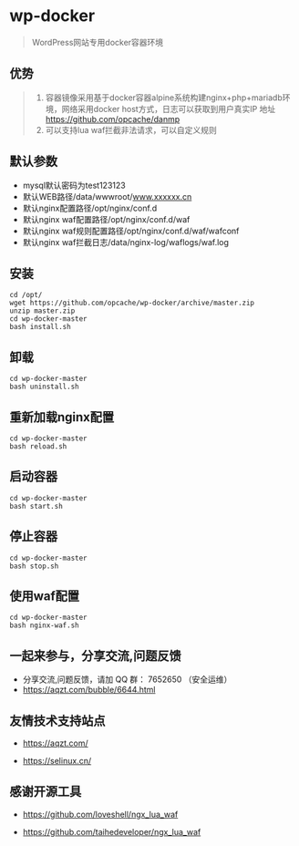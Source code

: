 # wp-docker
> WordPress网站专用docker容器环境

## 优势
> 1. 容器镜像采用基于docker容器alpine系统构建nginx+php+mariadb环境，网络采用docker host方式，日志可以获取到用户真实IP
>    地址   https://github.com/opcache/danmp
> 2. 可以支持lua waf拦截非法请求，可以自定义规则

## 默认参数
- mysql默认密码为test123123
- 默认WEB路径/data/wwwroot/www.xxxxxx.cn
- 默认nginx配置路径/opt/nginx/conf.d
- 默认nginx waf配置路径/opt/nginx/conf.d/waf
- 默认nginx waf规则配置路径/opt/nginx/conf.d/waf/wafconf
- 默认nginx waf拦截日志/data/nginx-log/waflogs/waf.log

## 安装
```
cd /opt/
wget https://github.com/opcache/wp-docker/archive/master.zip
unzip master.zip
cd wp-docker-master
bash install.sh
```

## 卸载
```
cd wp-docker-master
bash uninstall.sh
```

## 重新加载nginx配置
```
cd wp-docker-master
bash reload.sh
```

## 启动容器
```
cd wp-docker-master
bash start.sh
```

## 停止容器
```
cd wp-docker-master
bash stop.sh
```

## 使用waf配置
```
cd wp-docker-master
bash nginx-waf.sh
```

## 一起来参与，分享交流,问题反馈
- 分享交流,问题反馈，请加 QQ 群： 7652650 （安全运维）
- https://aqzt.com/bubble/6644.html

## 友情技术支持站点

- <https://aqzt.com/>

-  <https://selinux.cn/>


## 感谢开源工具

- <https://github.com/loveshell/ngx_lua_waf>

-  <https://github.com/taihedeveloper/ngx_lua_waf>


